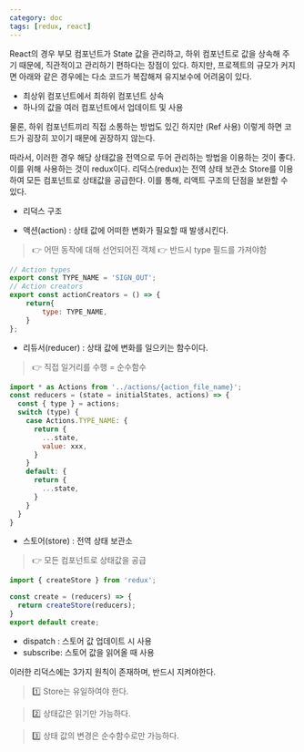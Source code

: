 ```yaml
---
category: doc
tags: [redux, react]
---
```


React의 경우 부모 컴포넌트가 State 값을 관리하고, 하위 컴포넌트로 값을 상속해 주기 때문에, 직관적이고 관리하기 편하다는 장점이 있다.
하지만, 프로젝트의 규모가 커지면 아래와 같은 경우에는 다소 코드가 복잡해져 유지보수에 어려움이 있다.
 - 최상위 컴포넌트에서 최하위 컴포넌트 상속
 - 하나의 값을 여러 컴포넌트에서 업데이트 및 사용

물론, 하위 컴포넌트끼리 직접 소통하는 방법도 있긴 하지만 (Ref 사용)
이렇게 하면 코드가 굉장히 꼬이기 때문에 권장하지 않는다.

따라서, 이러한 경우 해당 상태값을 전역으로 두어 관리하는 방법을 이용하는 것이 좋다.
이를 위해 사용하는 것이 redux이다.
리덕스(redux)는 전역 상태 보관소 Store를 이용하여 모든 컴포넌트로 상태값을 공급한다.
이를 통해, 리액트 구조의 단점을 보완할 수 있다.

* 리덕스 구조
- 액션(action) : 상태 값에 어떠한 변화가 필요할 때 발생시킨다.
>👉 어떤 동작에 대해 선언되어진 객체
>👉 반드시 type 필드를 가져야함
```javascript
// Action types
export const TYPE_NAME = 'SIGN_OUT';
// Action creators
export const actionCreators = () => {
    return{
        type: TYPE_NAME,
    }
};
```
- 리듀서(reducer) : 상태 값에 변화를 일으키는 함수이다.
>👉 직접 일거리를 수행 = 순수함수
```javascript
import * as Actions from '../actions/{action_file_name}';
const reducers = (state = initialStates, actions) => {
  const { type } = actions;
  switch (type) {
    case Actions.TYPE_NAME: {
      return {
        ...state,
        value: xxx,
      }
    }
    default: {
      return {
        ...state,
      }
    }
  }
}
```

- 스토어(store) : 전역 상태 보관소
>👉 모든 컴포넌트로 상태값을 공급
```javascript
import { createStore } from 'redux';

const create = (reducers) => {
  return createStore(reducers);
}
export default create;
```
- dispatch : 스토어 값 업데이트 시 사용
- subscribe: 스토어 값을 읽어올 때 사용

이러한 리덕스에는 3가지 원칙이 존재하며, 반드시 지켜야한다.

>1️⃣ Store는 유일하여야 한다.

>2️⃣ 상태값은 읽기만 가능하다.

>3️⃣ 상태 값의 변경은 순수함수로만 가능하다.

